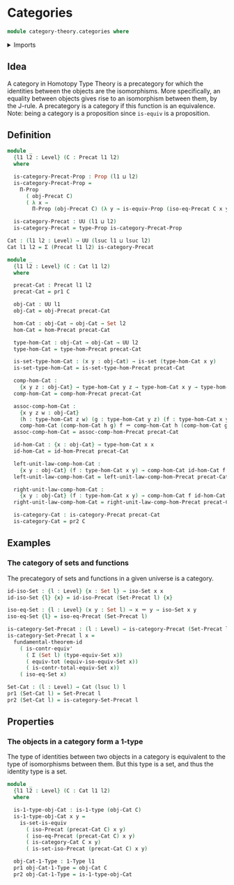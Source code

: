 # Categories

```agda
module category-theory.categories where
```

<details><summary>Imports</summary>

```agda
open import category-theory.isomorphisms-precategories
open import category-theory.precategories

open import foundation.1-types
open import foundation.contractible-types
open import foundation.dependent-pair-types
open import foundation.equivalences
open import foundation.functoriality-dependent-pair-types
open import foundation.fundamental-theorem-of-identity-types
open import foundation.identity-types
open import foundation.isomorphisms-of-sets
open import foundation.propositions
open import foundation.sets
open import foundation.universe-levels
```

</details>

## Idea

A category in Homotopy Type Theory is a precategory for which the identities between the objects are the isomorphisms. More specifically, an equality between objects gives rise to an isomorphism between them, by the J-rule. A precategory is a category if this function is an equivalence. Note: being a category is a proposition since `is-equiv` is a proposition.

## Definition

```agda
module _
  {l1 l2 : Level} (C : Precat l1 l2)
  where

  is-category-Precat-Prop : Prop (l1 ⊔ l2)
  is-category-Precat-Prop =
    Π-Prop
      ( obj-Precat C)
      ( λ x →
        Π-Prop (obj-Precat C) (λ y → is-equiv-Prop (iso-eq-Precat C x y)))

  is-category-Precat : UU (l1 ⊔ l2)
  is-category-Precat = type-Prop is-category-Precat-Prop

Cat : (l1 l2 : Level) → UU (lsuc l1 ⊔ lsuc l2)
Cat l1 l2 = Σ (Precat l1 l2) is-category-Precat

module _
  {l1 l2 : Level} (C : Cat l1 l2)
  where

  precat-Cat : Precat l1 l2
  precat-Cat = pr1 C

  obj-Cat : UU l1
  obj-Cat = obj-Precat precat-Cat

  hom-Cat : obj-Cat → obj-Cat → Set l2
  hom-Cat = hom-Precat precat-Cat

  type-hom-Cat : obj-Cat → obj-Cat → UU l2
  type-hom-Cat = type-hom-Precat precat-Cat

  is-set-type-hom-Cat : (x y : obj-Cat) → is-set (type-hom-Cat x y)
  is-set-type-hom-Cat = is-set-type-hom-Precat precat-Cat

  comp-hom-Cat :
    {x y z : obj-Cat} → type-hom-Cat y z → type-hom-Cat x y → type-hom-Cat x z
  comp-hom-Cat = comp-hom-Precat precat-Cat

  assoc-comp-hom-Cat :
    {x y z w : obj-Cat}
    (h : type-hom-Cat z w) (g : type-hom-Cat y z) (f : type-hom-Cat x y) →
    comp-hom-Cat (comp-hom-Cat h g) f ＝ comp-hom-Cat h (comp-hom-Cat g f)
  assoc-comp-hom-Cat = assoc-comp-hom-Precat precat-Cat

  id-hom-Cat : {x : obj-Cat} → type-hom-Cat x x
  id-hom-Cat = id-hom-Precat precat-Cat

  left-unit-law-comp-hom-Cat :
    {x y : obj-Cat} (f : type-hom-Cat x y) → comp-hom-Cat id-hom-Cat f ＝ f
  left-unit-law-comp-hom-Cat = left-unit-law-comp-hom-Precat precat-Cat

  right-unit-law-comp-hom-Cat :
    {x y : obj-Cat} (f : type-hom-Cat x y) → comp-hom-Cat f id-hom-Cat ＝ f
  right-unit-law-comp-hom-Cat = right-unit-law-comp-hom-Precat precat-Cat

  is-category-Cat : is-category-Precat precat-Cat
  is-category-Cat = pr2 C
```

## Examples

### The category of sets and functions

The precategory of sets and functions in a given universe is a category.

```agda
id-iso-Set : {l : Level} {x : Set l} → iso-Set x x
id-iso-Set {l} {x} = id-iso-Precat (Set-Precat l) {x}

iso-eq-Set : {l : Level} (x y : Set l) → x ＝ y → iso-Set x y
iso-eq-Set {l} = iso-eq-Precat (Set-Precat l)

is-category-Set-Precat : (l : Level) → is-category-Precat (Set-Precat l)
is-category-Set-Precat l x =
  fundamental-theorem-id
    ( is-contr-equiv'
      ( Σ (Set l) (type-equiv-Set x))
      ( equiv-tot (equiv-iso-equiv-Set x))
      ( is-contr-total-equiv-Set x))
    ( iso-eq-Set x)

Set-Cat : (l : Level) → Cat (lsuc l) l
pr1 (Set-Cat l) = Set-Precat l
pr2 (Set-Cat l) = is-category-Set-Precat l
```

## Properties

### The objects in a category form a 1-type

The type of identities between two objects in a category is equivalent to the type of isomorphisms between them. But this type is a set, and thus the identity type is a set.

```agda
module _
  {l1 l2 : Level} (C : Cat l1 l2)
  where

  is-1-type-obj-Cat : is-1-type (obj-Cat C)
  is-1-type-obj-Cat x y =
    is-set-is-equiv
      ( iso-Precat (precat-Cat C) x y)
      ( iso-eq-Precat (precat-Cat C) x y)
      ( is-category-Cat C x y)
      ( is-set-iso-Precat (precat-Cat C) x y)

  obj-Cat-1-Type : 1-Type l1
  pr1 obj-Cat-1-Type = obj-Cat C
  pr2 obj-Cat-1-Type = is-1-type-obj-Cat
```

